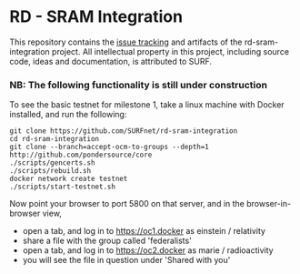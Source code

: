 # RD - SRAM Integration

This repository contains the [issue tracking](https://github.com/SURFnet/rd-sram-integration/milestones) and artifacts of the rd-sram-integration project.
All intellectual property in this project, including source code, ideas and documentation, is attributed to SURF.


### NB: The following functionality is still under construction

To see the basic testnet for milestone 1, take a linux machine with Docker installed, and run the following:
```
git clone https://github.com/SURFnet/rd-sram-integration
cd rd-sram-integration
git clone --branch=accept-ocm-to-groups --depth=1 http://github.com/pondersource/core
./scripts/gencerts.sh
./scripts/rebuild.sh
docker network create testnet
./scripts/start-testnet.sh
```
Now point your browser to port 5800 on that server, and in the browser-in-browser view, 
* open a tab, and log in to https://oc1.docker as einstein / relativity
* share a file with the group called 'federalists'
* open a tab, and log in to https://oc2.docker as marie / radioactivity
* you will see the file in question under 'Shared with you'